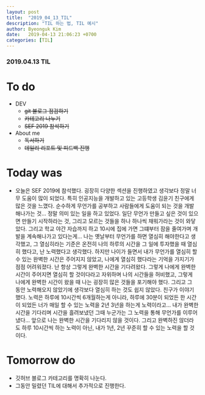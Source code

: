 ```yaml
---
layout: post
title:  "2019_04_13_TIL"
description: "TIL 하는 법, TIL 예시"
author: Byeonguk Kim
date:   2019-04-13 21:06:23 +0700
categories: [TIL]
---
```


### 2019.04.13 TIL
 
# To do

* DEV
	* ~~git 블로그 점검하기~~
	* ~~카테고리 나누기~~
	* ~~SEF 2019 참석하기~~
* About me
	* ~~독서하기~~
	* ~~데일리 리포트 및 피드백 진행~~

# Today was

* 오늘은 SEF 2019에 참석했다. 굉장히 다양한 섹션을 진행하였고 생각보다 정말 너무 도움이 많이 되었다. 특히 인공지능을 개발하고 있는 고등학생 김윤기 친구에게 많은 것을 느꼈다. 순수하게 무언가를 공부하고 사람들에게 도움이 되는 것을 개발해나가는 것... 정말 의미 있는 일을 하고 있었다. 일단 무언가 만들고 싶은 것이 있으면 만들기 시작하라는 것, 그리고 모르는 것들을 하나 하나씩 채워가라는 것이 와닿았다. 그리고 학교 야간 자습까지 하고 10시에 집에 가면 그떄부터 잠을 줄여가며 개발을 계속해나가고 있다는게... 나는 옛날부터 무언가를 하면 열심히 해야한다고 생각했고, 그 열심히라는 기준은 온전히 나의 하루의 시간을 그 일에 투자했을 때 열심히 했다고, 난 노력했다고 생각했다. 하지만 나이가 들면서 내가 무언가를 열심히 할 수 있는 완벽한 시간은 주어지지 않았고, 나에게 열심히 했다라는 기억을 가지기가 점점 어려워졌다. 난 항상 그렇게 완벽한 시간을 기다려왔다. 그렇게 나에게 완벽한 시간이 주어지면 열심히 할 것이다라고 자위하며 나의 시간들을 허비했고, 그렇게 나에게 완벽한 시간이 왔을 때 나는 굉장히 많은 것들을 포기해야 했다. 그리고 그 동안 노력해오지 않았기에 생각보다 열심히 하는 것도 쉽지 않았다. 친구가 이야기했다. 노력은 하루에 10시간씩 6개월하는게 아니라, 하루에 30분이 되었든 한 시간이 되었든 너가 매일 할 수 있는 노력을 2년 3년을 하는게 노력이라고... 내가 완벽한 시간을 기다리며 시간을 흘려보냈던 그때 누군가는 그 노력을 통해 무언가를 이루어냈다... 앞으로 나는 완벽한 시간을 기다리지 않을 것이다. 그리고 완벽하진 않더라도 하루 10시간씩 하는 노력이 아닌, 내가 1년, 2년 꾸준히 할 수 있는 노력을 할 것이다.

# Tomorrow do

* 깃허브 블로그 카테고리를 명확히 나눈다.
* 그동안 밀렸던 TIL에 대해서 추가적으로 진행한다.